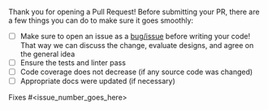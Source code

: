 Thank you for opening a Pull Request! Before submitting your PR, there are a 
few things you can do to make sure it goes smoothly:

- [ ] Make sure to open an issue as a [bug/issue](https://github.com/GoogleCloudPlatform/devrel-services/issues/new/choose) before writing your code!  That way we can discuss the change, evaluate designs, and agree on the general idea
- [ ] Ensure the tests and linter pass
- [ ] Code coverage does not decrease (if any source code was changed)
- [ ] Appropriate docs were updated (if necessary)

Fixes #<issue_number_goes_here>
